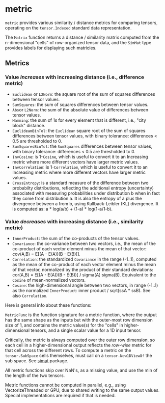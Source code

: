 # metric

`metric` provides various similarity / distance metrics for comparing tensors, operating on the `tensor.Indexed` standard data representation.

The `Matrix` function returns a distance / similarity matrix computed from the n-dimensional "cells" of row-organized tensor data, and the `SimMat` type provides labels for displaying such matricies.

## Metrics

### Value _increases_ with increasing distance (i.e., difference metric)

* `Euclidean` or `L2Norm`: the square root of the sum of squares differences between tensor values.
* `SumSquares`:  the sum of squares differences between tensor values.
* `Abs`or `L2Norm`: the sum of the absolute value of differences between tensor values.
* `Hamming`: the sum of 1s for every element that is different, i.e., "city block" distance.
* `EuclideanBinTol`:  the `Euclidean` square root of the sum of squares differences between tensor values, with binary tolerance: differences < 0.5 are thresholded to 0.
* `SumSquaresBinTol`: the `SumSquares` differences between tensor values,  with binary tolerance: differences < 0.5 are thresholded to 0.
* `InvCosine`: is 1-`Cosine`, which is useful to convert it to an Increasing metric where more different vectors have larger metric values.
* `InvCorrelation`: is 1-`Correlation`, which is useful to convert it to an Increasing metric where more different vectors have larger metric values.
* `CrossEntropy`: is a standard measure of the difference between two probabilty distributions, reflecting the additional entropy (uncertainty) associated with measuring probabilities under distribution b when in fact they come from distribution a.  It is also the entropy of a plus the divergence between a from b, using Kullback-Leibler (KL) divergence.  It is computed as: a * log(a/b) + (1-a) * log(1-a/1-b).

### Value _decreases_ with increasing distance (i.e., similarity metric)

* `InnerProduct`:  the sum of the co-products of the tensor values.
* `Covariance`: the co-variance between two vectors, i.e., the mean of the co-product of each vector element minus the mean of that vector: cov(A,B) = E[(A - E(A))(B - E(B))].
* `Correlation`: the standardized `Covariance` in the range (-1..1), computed as the mean of the co-product of each vector element minus the mean of that vector, normalized by the product of their standard deviations: cor(A,B) = E[(A - E(A))(B - E(B))] / sigma(A) sigma(B). Equivalent to the `Cosine` of mean-normalized vectors.
* `Cosine`: the high-dimensional angle between two vectors, in range (-1..1) as the normalized `InnerProduct`: inner product / sqrt(ssA * ssB).  See also `Correlation`.

Here is general info about these functions:

`MetricFunc` is the function signature for a metric function, where the output has the same shape as the inputs but with the outer-most row dimension size of 1, and contains the metric value(s) for the "cells" in higher-dimensional tensors, and a single scalar value for a 1D input tensor.

Critically, the metric is always computed over the outer row dimension, so each cell in a higher-dimensional output reflects the _row-wise_ metric for that cell across the different rows.  To compute a metric on the `tensor.SubSpace` cells themselves, must call on a `tensor.New1DViewOf` the sub space.  See [simat](../simat) package.

All metric functions skip over NaN's, as a missing value, and use the min of the length of the two tensors.

Metric functions cannot be computed in parallel, e.g., using VectorizeThreaded or GPU, due to shared writing to the same output values.  Special implementations are required if that is needed.

